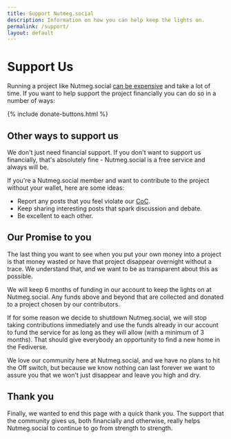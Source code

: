 ```yaml
---
title: Support Nutmeg.social
description: Information on how you can help keep the lights on.
permalink: /support/
layout: default
---
```

# Support Us

Running a project like Nutmeg.social [can be expensive](/finances/#current-funding) and take a lot of time. If you want to help support the project financially you can do so in a number of ways:

{% include donate-buttons.html %}

## Other ways to support us

We don't just need financial support. If you don't want to support us financially, that's absolutely fine - Nutmeg.social is a free service and always will be.

If you're a Nutmeg.social member and want to contribute to the project without your wallet, here are some ideas:

*   Report any posts that you feel violate our [CoC](/coc/).
*   Keep sharing interesting posts that spark discussion and debate.
*   Be excellent to each other.

## Our Promise to you

The last thing you want to see when you put your own money into a project is that money wasted or have that project disappear overnight without a trace. We understand that, and we want to be as transparent about this as possible.

We will keep 6 months of funding in our account to keep the lights on at Nutmeg.social. Any funds above and beyond that are collected and donated to a project chosen by our contributors.

If for some reason we decide to shutdown Nutmeg.social, we will stop taking contributions immediately and use the funds already in our account to fund the service for as long as they will allow (with a minimum of 3 months). That should give everybody an opportunity to find a new home in the Fediverse.

We love our community here at Nutmeg.social, and we have no plans to hit the Off switch, but because we know nothing can last forever we want to assure you that we won't just disappear and leave you high and dry.

## Thank you

Finally, we wanted to end this page with a quick thank you. The support that the community gives us, both financially and otherwise, really helps Nutmeg.social to continue to go from strength to strength.

